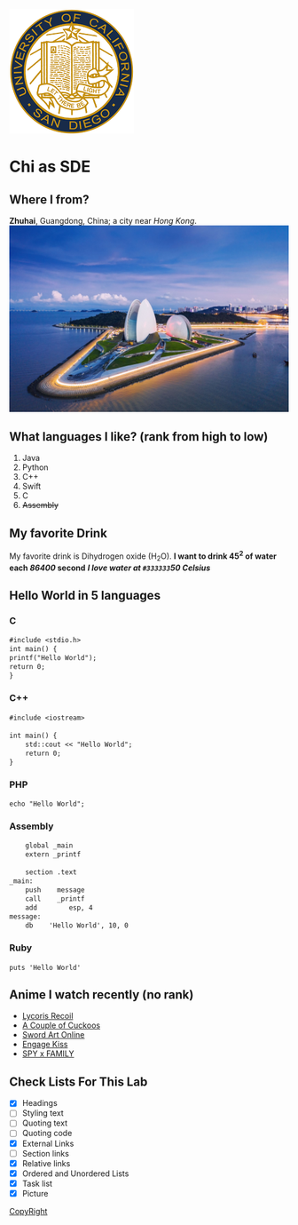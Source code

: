![Picture of Zhuhai](/images/ucsd.png)
# Chi as SDE

## Where I from?
**Zhuhai**, Guangdong, China; a city near *Hong Kong*.  
![Picture of Zhuhai](/images/zhuhai.jpeg)


## What languages I like? (rank from high to low)
1. Java
2. Python
3. C++
4. Swift
5. C
6. ~~Assembly~~ 

## My favorite Drink
My favorite drink is Dihydrogen oxide (H<sub>2</sub>O).
**I want to drink 45<sup>2</sup> of water each _86400_ second**
***I love water at `#333333`50 Celsius***

## Hello World in 5 languages
### C
```
#include <stdio.h>
int main() {
printf("Hello World");
return 0;
}
```

### C++
```
#include <iostream>

int main() {
	std::cout << "Hello World";
	return 0;
}
```

### PHP
```
echo "Hello World";
```

### Assembly
```
    global _main
    extern _printf

    section .text
_main:
    push    message
    call    _printf
    add        esp, 4
message:
    db    'Hello World', 10, 0
```

### Ruby
```
puts 'Hello World'
```

## Anime I watch recently (no rank)
* [Lycoris Recoil](https://www.crunchyroll.com/lycoris-recoil)
* [A Couple of Cuckoos](https://www.crunchyroll.com/a-couple-of-cuckoos)
* [Sword Art Online](https://www.crunchyroll.com/sword-art-online)
* [Engage Kiss](https://www.crunchyroll.com/engage-kiss)
* [SPY x FAMILY](https://www.crunchyroll.com/spy-x-family)


## Check Lists For This Lab
- [x] Headings
- [ ] Styling text
- [ ] Quoting text
- [ ] Quoting code
- [x] External Links
- [ ] Section links
- [x] Relative links
- [x] Ordered and Unordered Lists
- [x] Task list
- [x] Picture

[CopyRight](CopyRight.md)

